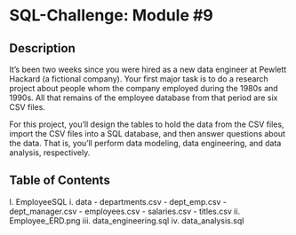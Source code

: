 # SQL-Challenge: Module #9 

## Description

It’s been two weeks since you were hired as a new data engineer at Pewlett Hackard (a fictional company). Your first major task is to do a research project about people whom the company employed during the 1980s and 1990s. All that remains of the employee database from that period are six CSV files.

For this project, you’ll design the tables to hold the data from the CSV files, import the CSV files into a SQL database, and then answer questions about the data. That is, you’ll perform data modeling, data engineering, and data analysis, respectively.

## Table of Contents

I. EmployeeSQL
    i. data
        - departments.csv
        - dept_emp.csv
        - dept_manager.csv
        - employees.csv
        - salaries.csv
        - titles.csv
    ii. Employee_ERD.png
    iii. data_engineering.sql
    iv. data_analysis.sql